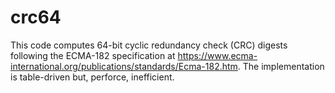 # crc64
This code computes 64-bit cyclic redundancy check (CRC) digests following the ECMA-182 specification at https://www.ecma-international.org/publications/standards/Ecma-182.htm. The implementation is table-driven but, perforce, inefficient.
